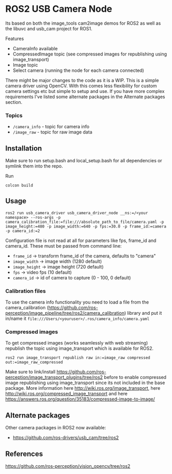 # ROS2 USB Camera Node

Its based on both the image_tools cam2image demos for ROS2 as well as the libuvc and usb_cam project for ROS1.

Features
- CameraInfo available
- CompressedImage topic (see compressed images for republishing using image_transport)
- Image topic
- Select camera (running the node for each camera connected)

There might be major changes to the code as it is a WIP. This is a simple camera driver using OpenCV. With this comes less flexibility for custom camera settings etc but simple to setup and use. If you have more complex requirements I've listed some alternate packages in the Alternate packages section.


### Topics
- `/camera_info` - topic for camera info
- `/image_raw` - topic for raw image data

## Installation

Make sure to run setup.bash and local_setup.bash for all dependencies or symlink them into the repo.

Run

`colcon build`

## Usage

`ros2 run usb_camera_driver usb_camera_driver_node __ns:=/<your namespace> --ros-args -p camera_calibration_file:=file:///absolute_path_to_file/camera.yaml -p image_height:=480 -p image_width:=640 -p fps:=30.0 -p frame_id:=camera -p camera_id:=2`

Configuration file is not read at all for parameters like fps, frame_id and camera_id. These must be passed from command line:
- `frame_id` -> transform frame_id of the camera, defaults to "camera"
- `image_width` -> image width (1280 default)
- `image_height` -> image height (720 default)
- `fps` -> video fps (10 default)
- `camera_id` -> id of camera to capture (0 - 100, 0 default)

### Calibration files
To use the camera info functionality you need to load a file from the camera_calibration (https://github.com/ros-perception/image_pipeline/tree/ros2/camera_calibration) library and put it in/name it `file:///Users/<youruser>/.ros/camera_info/camera.yaml`


### Compressed images

To get compressed images (works seamlessly with web streaming) republish the topic using image_transport which is available for ROS2.

`ros2 run image_transport republish raw in:=image_raw compressed out:=image_raw_compressed`

Make sure to link/install https://github.com/ros-perception/image_transport_plugins/tree/ros2 before to enable compressed image republishing using image_transport since its not included in the base package. More information here http://wiki.ros.org/image_transport, here http://wiki.ros.org/compressed_image_transport and here https://answers.ros.org/question/35183/compressed-image-to-image/

## Alternate packages
Other camera packages in ROS2 now available: 

- https://github.com/ros-drivers/usb_cam/tree/ros2

## References
https://github.com/ros-perception/vision_opencv/tree/ros2
